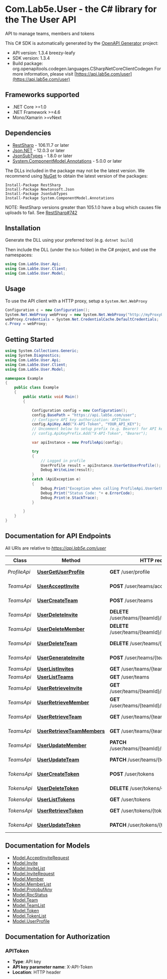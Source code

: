 # Com.Lab5e.User - the C# library for the The User API

API to manage teams, members and tokens

This C# SDK is automatically generated by the [OpenAPI Generator](https://openapi-generator.tech) project:

- API version: 1.3.4 breezy-leafy
- SDK version: 1.3.4
- Build package: org.openapitools.codegen.languages.CSharpNetCoreClientCodegen
    For more information, please visit [https://api.lab5e.com/user](https://api.lab5e.com/user)

<a name="frameworks-supported"></a>
## Frameworks supported
- .NET Core >=1.0
- .NET Framework >=4.6
- Mono/Xamarin >=vNext

<a name="dependencies"></a>
## Dependencies

- [RestSharp](https://www.nuget.org/packages/RestSharp) - 106.11.7 or later
- [Json.NET](https://www.nuget.org/packages/Newtonsoft.Json/) - 12.0.3 or later
- [JsonSubTypes](https://www.nuget.org/packages/JsonSubTypes/) - 1.8.0 or later
- [System.ComponentModel.Annotations](https://www.nuget.org/packages/System.ComponentModel.Annotations) - 5.0.0 or later

The DLLs included in the package may not be the latest version. We recommend using [NuGet](https://docs.nuget.org/consume/installing-nuget) to obtain the latest version of the packages:
```
Install-Package RestSharp
Install-Package Newtonsoft.Json
Install-Package JsonSubTypes
Install-Package System.ComponentModel.Annotations
```

NOTE: RestSharp versions greater than 105.1.0 have a bug which causes file uploads to fail. See [RestSharp#742](https://github.com/restsharp/RestSharp/issues/742)

<a name="installation"></a>
## Installation
Generate the DLL using your preferred tool (e.g. `dotnet build`)

Then include the DLL (under the `bin` folder) in the C# project, and use the namespaces:
```csharp
using Com.Lab5e.User.Api;
using Com.Lab5e.User.Client;
using Com.Lab5e.User.Model;
```
<a name="usage"></a>
## Usage

To use the API client with a HTTP proxy, setup a `System.Net.WebProxy`
```csharp
Configuration c = new Configuration();
System.Net.WebProxy webProxy = new System.Net.WebProxy("http://myProxyUrl:80/");
webProxy.Credentials = System.Net.CredentialCache.DefaultCredentials;
c.Proxy = webProxy;
```

<a name="getting-started"></a>
## Getting Started

```csharp
using System.Collections.Generic;
using System.Diagnostics;
using Com.Lab5e.User.Api;
using Com.Lab5e.User.Client;
using Com.Lab5e.User.Model;

namespace Example
{
    public class Example
    {
        public static void Main()
        {

            Configuration config = new Configuration();
            config.BasePath = "https://api.lab5e.com/user";
            // Configure API key authorization: APIToken
            config.ApiKey.Add("X-API-Token", "YOUR_API_KEY");
            // Uncomment below to setup prefix (e.g. Bearer) for API key, if needed
            // config.ApiKeyPrefix.Add("X-API-Token", "Bearer");

            var apiInstance = new ProfileApi(config);

            try
            {
                // Logged in profile
                UserProfile result = apiInstance.UserGetUserProfile();
                Debug.WriteLine(result);
            }
            catch (ApiException e)
            {
                Debug.Print("Exception when calling ProfileApi.UserGetUserProfile: " + e.Message );
                Debug.Print("Status Code: "+ e.ErrorCode);
                Debug.Print(e.StackTrace);
            }

        }
    }
}
```

<a name="documentation-for-api-endpoints"></a>
## Documentation for API Endpoints

All URIs are relative to *https://api.lab5e.com/user*

Class | Method | HTTP request | Description
------------ | ------------- | ------------- | -------------
*ProfileApi* | [**UserGetUserProfile**](docs/ProfileApi.md#usergetuserprofile) | **GET** /user/profile | Logged in profile
*TeamsApi* | [**UserAcceptInvite**](docs/TeamsApi.md#useracceptinvite) | **POST** /user/teams/accept | Accept invite
*TeamsApi* | [**UserCreateTeam**](docs/TeamsApi.md#usercreateteam) | **POST** /user/teams | Create team
*TeamsApi* | [**UserDeleteInvite**](docs/TeamsApi.md#userdeleteinvite) | **DELETE** /user/teams/{teamId}/invites/{code} | Delete invite
*TeamsApi* | [**UserDeleteMember**](docs/TeamsApi.md#userdeletemember) | **DELETE** /user/teams/{teamId}/members/{userId} | Remove member
*TeamsApi* | [**UserDeleteTeam**](docs/TeamsApi.md#userdeleteteam) | **DELETE** /user/teams/{teamId} | Remove team
*TeamsApi* | [**UserGenerateInvite**](docs/TeamsApi.md#usergenerateinvite) | **POST** /user/teams/{teamId}/invites | Generate invite
*TeamsApi* | [**UserListInvites**](docs/TeamsApi.md#userlistinvites) | **GET** /user/teams/{teamId}/invites | List invites
*TeamsApi* | [**UserListTeams**](docs/TeamsApi.md#userlistteams) | **GET** /user/teams | List teams
*TeamsApi* | [**UserRetrieveInvite**](docs/TeamsApi.md#userretrieveinvite) | **GET** /user/teams/{teamId}/invites/{code} | Retrieve invite
*TeamsApi* | [**UserRetrieveMember**](docs/TeamsApi.md#userretrievemember) | **GET** /user/teams/{teamId}/members/{userId} | Retrieve member
*TeamsApi* | [**UserRetrieveTeam**](docs/TeamsApi.md#userretrieveteam) | **GET** /user/teams/{teamId} | Retrieve team
*TeamsApi* | [**UserRetrieveTeamMembers**](docs/TeamsApi.md#userretrieveteammembers) | **GET** /user/teams/{teamId}/members | List members
*TeamsApi* | [**UserUpdateMember**](docs/TeamsApi.md#userupdatemember) | **PATCH** /user/teams/{teamId}/members/{userId} | Update member
*TeamsApi* | [**UserUpdateTeam**](docs/TeamsApi.md#userupdateteam) | **PATCH** /user/teams/{teamId} | Update team
*TokensApi* | [**UserCreateToken**](docs/TokensApi.md#usercreatetoken) | **POST** /user/tokens | Create token
*TokensApi* | [**UserDeleteToken**](docs/TokensApi.md#userdeletetoken) | **DELETE** /user/tokens/{token} | Remove token
*TokensApi* | [**UserListTokens**](docs/TokensApi.md#userlisttokens) | **GET** /user/tokens | List tokens
*TokensApi* | [**UserRetrieveToken**](docs/TokensApi.md#userretrievetoken) | **GET** /user/tokens/{token} | Retrieve token
*TokensApi* | [**UserUpdateToken**](docs/TokensApi.md#userupdatetoken) | **PATCH** /user/tokens/{token} | Update token


<a name="documentation-for-models"></a>
## Documentation for Models

 - [Model.AcceptInviteRequest](docs/AcceptInviteRequest.md)
 - [Model.Invite](docs/Invite.md)
 - [Model.InviteList](docs/InviteList.md)
 - [Model.InviteRequest](docs/InviteRequest.md)
 - [Model.Member](docs/Member.md)
 - [Model.MemberList](docs/MemberList.md)
 - [Model.ProtobufAny](docs/ProtobufAny.md)
 - [Model.RpcStatus](docs/RpcStatus.md)
 - [Model.Team](docs/Team.md)
 - [Model.TeamList](docs/TeamList.md)
 - [Model.Token](docs/Token.md)
 - [Model.TokenList](docs/TokenList.md)
 - [Model.UserProfile](docs/UserProfile.md)


<a name="documentation-for-authorization"></a>
## Documentation for Authorization

<a name="APIToken"></a>
### APIToken

- **Type**: API key
- **API key parameter name**: X-API-Token
- **Location**: HTTP header

